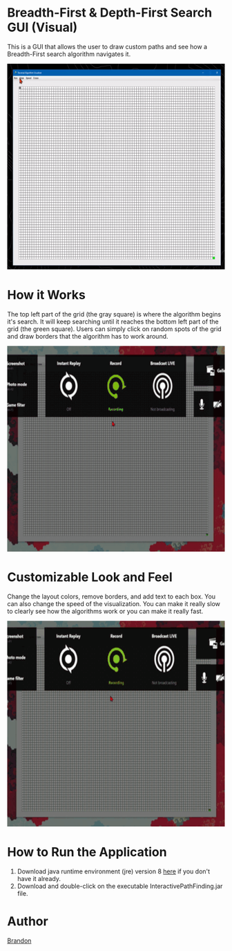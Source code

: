 # Breadth-First & Depth-First Search GUI (Visual)
This is a GUI that allows the user to draw custom paths and see how a Breadth-First search algorithm navigates it.

<p align="left"><img src="nbproject/vid_demo.gif" width="675" height="475"></p>

# How it Works
The top left part of the grid (the gray square) is where the algorithm begins it's search. It will keep searching until it reaches the bottom left part of the grid (the green square). Users can simply click on random spots of the grid and draw borders that the algorithm has to work around. 

<p align="left"><img src="nbproject/demo1Crop.gif" width="675" height="475"></p>

# Customizable Look and Feel
Change the layout colors, remove borders, and add text to each box. You can also change the speed of the visualization. You can make it really slow to clearly see how the algorithms work or you can make it really fast. 

<p align="left"><img src="nbproject/demo2Crop.gif" width="675" height="475"></p>

# How to Run the Application
1. Download java runtime environment (jre) version 8 <a href="https://www.oracle.com/technetwork/java/javase/downloads/jre8-downloads-2133155.html">here</a> if you don't have it already.
2. Download and double-click on the executable InteractivePathFinding.jar file.

# Author
<a href="https://github.com/btror">Brandon</a>